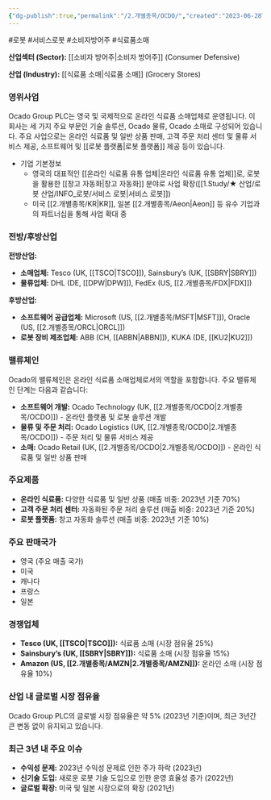 ```yaml
---
{"dg-publish":true,"permalink":"/2.개별종목/OCDO/","created":"2023-06-28T12:17:42.156+09:00","updated":"2025-06-03T20:06:00.490+09:00"}
---
```


#로봇 #서비스로봇 #소비자방어주 #식료품소매


**산업섹터 (Sector):** [[소비자 방어주\|소비자 방어주]] (Consumer Defensive)  

**산업 (Industry):** [[식료품 소매\|식료품 소매]] (Grocery Stores)

### 영위사업

Ocado Group PLC는 영국 및 국제적으로 온라인 식료품 소매업체로 운영됩니다. 이 회사는 세 가지 주요 부문인 기술 솔루션, Ocado 물류, Ocado 소매로 구성되어 있습니다. 주요 사업으로는 온라인 식료품 및 일반 상품 판매, 고객 주문 처리 센터 및 물류 서비스 제공, 소프트웨어 및 [[로봇 플랫폼\|로봇 플랫폼]] 제공 등이 있습니다.

- 기업 기본정보
	- 영국의 대표적인 [[온라인 식료품 유통 업체\|온라인 식료품 유통 업체]]로, 로봇을 활용한 [[창고 자동화\|창고 자동화]] 분야로 사업 확장([[1.Study/★ 산업/로봇 산업/INFO_로봇/서비스 로봇\|서비스 로봇]])
	- 미국 [[2.개별종목/KR\|KR]], 일본 [[2.개별종목/Aeon\|Aeon]] 등 유수 기업과의 파트너십을 통해 사업 확대 중

### 전방/후방산업

**전방산업:**

- **소매업체:** Tesco (UK, [[TSCO\|TSCO]]), Sainsbury’s (UK, [[SBRY\|SBRY]])
- **물류업체:** DHL (DE, [[DPW\|DPW]]), FedEx (US, [[2.개별종목/FDX\|FDX]])

**후방산업:**

- **소프트웨어 공급업체:** Microsoft (US, [[2.개별종목/MSFT\|MSFT]]), Oracle (US, [[2.개별종목/ORCL\|ORCL]])
- **로봇 장비 제조업체:** ABB (CH, [[ABBN\|ABBN]]), KUKA (DE, [[KU2\|KU2]])

### 밸류체인

Ocado의 밸류체인은 온라인 식료품 소매업체로서의 역할을 포함합니다. 주요 밸류체인 단계는 다음과 같습니다:

- **소프트웨어 개발:** Ocado Technology (UK, [[2.개별종목/OCDO\|2.개별종목/OCDO]]) - 온라인 플랫폼 및 로봇 솔루션 개발
- **물류 및 주문 처리:** Ocado Logistics (UK, [[2.개별종목/OCDO\|2.개별종목/OCDO]]) - 주문 처리 및 물류 서비스 제공
- **소매:** Ocado Retail (UK, [[2.개별종목/OCDO\|2.개별종목/OCDO]]) - 온라인 식료품 및 일반 상품 판매

### 주요제품

- **온라인 식료품:** 다양한 식료품 및 일반 상품 (매출 비중: 2023년 기준 70%)
- **고객 주문 처리 센터:** 자동화된 주문 처리 솔루션 (매출 비중: 2023년 기준 20%)
- **로봇 플랫폼:** 창고 자동화 솔루션 (매출 비중: 2023년 기준 10%)

### 주요 판매국가

- 영국 (주요 매출 국가)
- 미국
- 캐나다
- 프랑스
- 일본

### 경쟁업체

- **Tesco (UK, [[TSCO\|TSCO]]):** 식료품 소매 (시장 점유율 25%)
- **Sainsbury’s (UK, [[SBRY\|SBRY]]):** 식료품 소매 (시장 점유율 15%)
- **Amazon (US, [[2.개별종목/AMZN\|2.개별종목/AMZN]]):** 온라인 소매 (시장 점유율 10%)

### 산업 내 글로벌 시장 점유율

Ocado Group PLC의 글로벌 시장 점유율은 약 5% (2023년 기준)이며, 최근 3년간 큰 변동 없이 유지되고 있습니다.

### 최근 3년 내 주요 이슈

- **수익성 문제:** 2023년 수익성 문제로 인한 주가 하락 (2023년)
- **신기술 도입:** 새로운 로봇 기술 도입으로 인한 운영 효율성 증가 (2022년)
- **글로벌 확장:** 미국 및 일본 시장으로의 확장 (2021년)